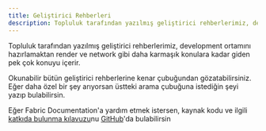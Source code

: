 ```yaml
---
title: Geliştirici Rehberleri
description: Topluluk tarafından yazılmış geliştirici rehberlerimiz, development ortamını hazırlamaktan render ve network gibi daha karmaşık konulara kadar giden pek çok konuyu içerir.
---
```


Topluluk tarafından yazılmış geliştirici rehberlerimiz, development ortamını hazırlamaktan render ve network gibi daha karmaşık konulara kadar giden pek çok konuyu içerir.

Okunabilir bütün geliştirici rehberlerine kenar çubuğundan gözatabilirsiniz. Eğer daha özel bir şey arıyorsan üstteki arama çubuğuna istediğin şeyi yazıp bulabilirsin.

Eğer Fabric Documentation'a yardım etmek istersen, kaynak kodu ve ilgili [katkıda bulunma kılavuzu](../contributing)nu [GitHub](https://github.com/FabricMC/fabric-docs)'da bulabilirsin
